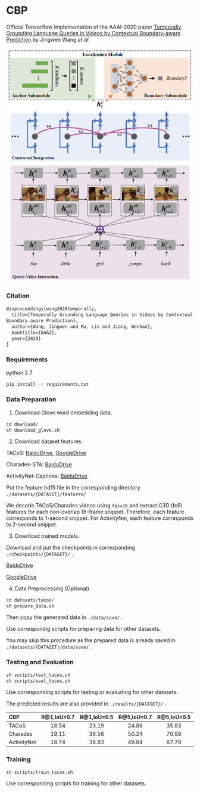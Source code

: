 # CBP
Official Tensorflow Implementation of the AAAI-2020 paper [Temporally Grounding Language Queries in Videos by Contextual Boundary-aware Prediction](https://arxiv.org/abs/1909.05010) by Jingwen Wang *et al.*

![alt text](method.png)

### Citation

    @inproceedings{wang2020temporally,
      title={Temporally Grounding Language Queries in Videos by Contextual Boundary-aware Prediction},
      author={Wang, Jingwen and Ma, Lin and Jiang, Wenhao},
      booktitle={AAAI},
      year={2020}
    }

### Requirements
python 2.7
``` bash
pip install -r requirements.txt
```

### Data Preparation
1. Download Glove word embedding data.
``` shell
cd download/
sh download_glove.sh
```

2. Download dataset features.

TACoS: [BaiduDrive](https://pan.baidu.com/s/1OfaQW9622iGor-qXDWbwLA), [GoogleDrive](https://drive.google.com/file/d/13JLnFhSzi8MPRzOG2Ao_q-J5-T5tewcg/view?usp=sharing)

Charades-STA: [BaiduDrive](https://pan.baidu.com/s/1ODW4JIXfCCIbozPcaD_-UA)

ActivityNet-Captions: [BaiduDrive](https://pan.baidu.com/s/1W9S7_nHf3nzDm1TDjm0YBA)

Put the feature hdf5 file in the corresponding directory `./datasets/{DATASET}/features/`

We decode TACoS/Charades videos using `fps=16` and extract C3D (fc6) features for each non-overlap 16-frame snippet. Therefore, each feature corresponds to 1-second snippet. For ActivityNet, each feature corresponds to 2-second snippet.

3. Download trained models.

Download and put the checkpoints in corresponding `./checkpoints/{DATASET}/` .

[BaiduDrive](https://pan.baidu.com/s/1Xr9u5WNq_7KlUHiwC9Lbyw)

[GoogleDrive](https://drive.google.com/drive/folders/1TBXGyg1slYbX1JaBD3nfG1zkXzUZlWCH?usp=sharing)


4. Data Preprocessing (Optional)
``` shell
cd datasets/tacos/
sh prepare_data.sh
```
Then copy the generated data in `./data/save/` .

Use correspondig scripts for preparing data for other datasets.

You may skip this procedure as the prepared data is already saved in `./datasets/{DATASET}/data/save/` .

### Testing and Evaluation

``` shell
sh scripts/test_tacos.sh
sh scripts/eval_tacos.sh
```
Use corresponding scripts for testing or evaluating for other datasets.

The predicted results are also provided in `./results/{DATASET}/` .

| CBP              | R@1,IoU=0.7 | R@1,IoU=0.5 | R@5,IoU=0.7 | R@5,IoU=0.5 |    mIoU     |
| :--------------- |     :-:     |     :-:     |     :-:     |     :-:     |     :-:     |
| TACoS            |   18.54     |    23.19    |    24.88    |     35.83   |    20.46    |
| Charades         |   19.11     |    36.56    |    50.24    |     70.99   |    35.85    |
| ActivityNet      |   18.74     |    36.83    |    49.84    |     67.78   |    37.98    |

### Training

``` shell
sh scripts/train_tacos.sh
```
Use corresponding scripts for training for other datasets.